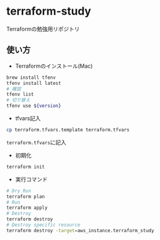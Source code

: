 # terraform-study

Terraformの勉強用リポジトリ

## 使い方

* Terraformのインストール(Mac)

```sh
brew install tfenv
tfenv install latest
# 確認
tfenv list
# 切り替え
tfenv use ${version}
```

* tfvars記入

```sh
cp terraform.tfvars.template terraform.tfvars
```
`terraform.tfvars`に記入

* 初期化


```sh
terraform init
```

* 実行コマンド

```sh
# Dry Run
terraform plan
# Run
terraform apply
# Destroy
terraform destroy
# Destroy specific resource
terraform destroy -target=aws_instance.terraform_study
```
